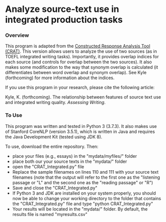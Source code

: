 # Analyze source-text use in integrated production tasks

### Overview
This program is adapted from the [Constructed Response Analysis Tool (CRAT)](https://www.linguisticanalysistools.org/crat.html). This version allows users to analyze the use of two sources (as in TOEFL integrated writing tasks). Importantly, it provides overlap indices for each source (and controls for overlap between the two sources). It also makes some modification to the way that synonym overlap is calculated (it differentiates between word overlap and synonym overlap). See Kyle (forthcoming) for more information about the indices.

If you use this program in your research, please cite the following article:

Kyle, K. (forthcoming). The relationship between features of source text use and integrated writing quality. *Assessing Writing*.

### To Use
This program was written and tested in Python 3 (3.7.3). It also makes use of Stanford CoreNLP (version 3.5.1), which is written in Java and requires the Java Development Kit (tested using JDK 8).

To use, download the entire repository. Then:
- place your files (e.g., essays) in the "mydata/myfiles/" folder
- place both our your source texts in the "mydata/" folder
- open the "CRAT_Integrated.py" file
- Replace the sample filenames on lines 110 and 111 with your source text filenames (note that the output will refer to the first one as the "listening passage or "L" and the second one as the "reading passage" or "R")
- Save and close the "CRAT_Integrated.py"
- If Python 3 and JDK are installed on your system properly, you should now be able to change your working directory to the folder that contains the "CRAT_Integrated.py" file and type "python CRAT_Integrated.py"
- Your results will be located in the "mydata/" folder. By default, the results file is named "myresults.csv"
